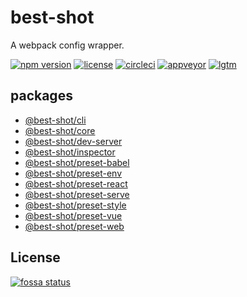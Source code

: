 # best-shot

A webpack config wrapper.

[![npm version][npm-badge]][npm-link]
[![license][github-badge]][github-link]
[![circleci][circleci-badge]][circleci-link]
[![appveyor][appveyor-badge]][appveyor-link]
[![lgtm][lgtm-badge]][lgtm-link]

## packages

- [@best-shot/cli](./packages/cli/)
- [@best-shot/core](./packages/core/)
- [@best-shot/dev-server](./packages/dev-server/)
- [@best-shot/inspector](./packages/inspector/)
- [@best-shot/preset-babel](./packages/preset-babel/)
- [@best-shot/preset-env](./packages/preset-env/)
- [@best-shot/preset-react](./packages/preset-react/)
- [@best-shot/preset-serve](./packages/preset-serve/)
- [@best-shot/preset-style](./packages/preset-style/)
- [@best-shot/preset-vue](./packages/preset-vue/)
- [@best-shot/preset-web](./packages/preset-web/)

## License

[![fossa status][fossa-badge]][fossa-link]

[fossa-badge]: https://app.fossa.io/api/projects/git%2Bgithub.com%2FAirkro%2Fbest-shot.svg?type=large
[fossa-link]: https://app.fossa.io/projects/git%2Bgithub.com%2FAirkro%2Fbest-shot?ref=badge_large
[appveyor-badge]: https://img.shields.io/appveyor/ci/Airkro/best-shot.svg?label=appveyor&logo=appveyor&style=flat-square
[appveyor-link]: https://ci.appveyor.com/project/Airkro/best-shot
[circleci-badge]: https://img.shields.io/circleci/project/github/best-shot/best-shot/master.svg?label=circleci&logo=circleci&style=flat-square
[circleci-link]: https://circleci.com/gh/best-shot/best-shot/tree/master
[github-badge]: https://img.shields.io/github/license/Airkro/best-shot.svg?logo=github&style=flat-square&colorB=blue
[github-link]: https://github.com/Airkro/best-shot
[lgtm-badge]: https://img.shields.io/lgtm/alerts/g/Airkro/best-shot.svg?logo=lgtm&style=flat-square
[lgtm-link]: https://lgtm.com/projects/g/Airkro/best-shot/alerts/
[npm-badge]: https://img.shields.io/badge/npm-best--shot-orange.svg?style=flat-square&logo=npm
[npm-link]: https://www.npmjs.com/org/best-shot
